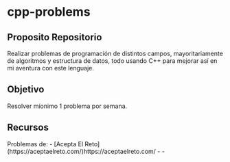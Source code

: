 # cpp-problems

## Proposito Repositorio

<p>
  Realizar problemas de programación de distintos campos, mayoritariamente de algoritmos y estructura de datos, todo usando C++ para mejorar así en mi aventura con este lenguaje.
</p>

## Objetivo
<p>
  Resolver míonimo 1 problema por semana. 
</p>

## Recursos

<p>
 Problemas de: 
  - [Acepta El Reto](https://aceptaelreto.com/)https://aceptaelreto.com/ 
  -
  -
</p>




